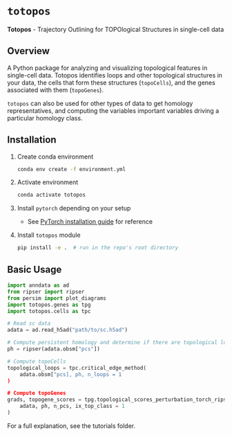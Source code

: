 # `totopos`

**Totopos** - Trajectory Outlining for TOPOlogical Structures in single-cell data

## Overview

A Python package for analyzing and visualizing topological features in single-cell data. Totopos identifies loops and other topological structures in your data, the cells that form these structures (`topoCells`), and the genes associated with them (`topoGenes`).

`totopos` can also be used for other types of data to get homology representatives, and computing the variables important variables driving a particular homology class. 

## Installation

1. Create conda environment
    ```bash
    conda env create -f environment.yml 
    ```

2. Activate environment
    ```bash
    conda activate totopos
    ```

3. Install `pytorch` depending on your setup
    - See [PyTorch installation guide](https://pytorch.org/get-started/locally/) for reference

4. Install `totopos` module
    ```bash
    pip install -e .  # run in the repo's root directory
    ```

## Basic Usage

```python
import anndata as ad
from ripser import ripser
from persim import plot_diagrams
import totopos.genes as tpg
import totopos.cells as tpc

# Read sc data 
adata = ad.read_h5ad("path/to/sc.h5ad")

# Compute persistent homology and determine if there are topological loops
ph = ripser(adata.obsm["pcs"])

# Compute topoCells
topological_loops = tpc.critical_edge_method(
    adata.obsm["pcs], ph, n_loops = 1
)

# Compute topoGenes
grads, topogene_scores = tpg.topological_scores_perturbation_torch_ripser(
    adata, ph, n_pcs, ix_top_class = 1
)
```

For a full explanation, see the tutorials folder. 
